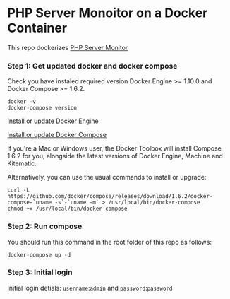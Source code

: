 # PHP Server Monoitor on a Docker Container
This repo dockerizes [PHP Server Monitor](https://github.com/phpservermon/phpservermon)

### Step 1: Get updated docker and docker compose
Check you have instaled required version Docker Engine >= 1.10.0 and Docker Compose >= 1.6.2.
```shell
docker -v
docker-compose version
```
[Install or update Docker Engine](https://docs.docker.com/engine/installation)

[Install or update Docker Compose](https://docs.docker.com/compose/install)

If you're a Mac or Windows user, the Docker Toolbox will install Compose 1.6.2 for you, alongside the latest versions of Docker Engine, Machine and Kitematic.

Alternatively, you can use the usual commands to install or upgrade:
```shell
curl -L https://github.com/docker/compose/releases/download/1.6.2/docker-compose-`uname -s`-`uname -m` > /usr/local/bin/docker-compose
chmod +x /usr/local/bin/docker-compose
```

### Step 2: Run compose
You should run this command in the root folder of this repo as follows:
```shell
docker-compose up -d
```

### Step 3: Initial login
Initial login detials: `username`:`admin` and `password`:`password`
